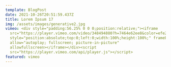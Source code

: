 ```yaml
---
template: BlogPost
date: 2021-10-26T20:51:59.437Z
title: Lorem Ipsum 17
img: /assets/images/generative2.jpg
vimeo: <div style="padding:56.25% 0 0 0;position:relative;"><iframe
  src="https://player.vimeo.com/video/348494880?h=7464e62ee8&color=efe200&title=0&byline=0&portrait=0"
  style="position:absolute;top:0;left:0;width:100%;height:100%;" frameborder="0"
  allow="autoplay; fullscreen; picture-in-picture"
  allowfullscreen></iframe></div><script
  src="https://player.vimeo.com/api/player.js"></script>
featured: vimeo
---
```

